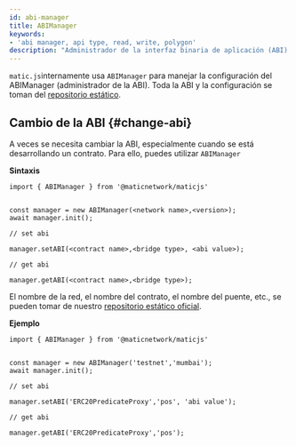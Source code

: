 ```yaml
---
id: abi-manager
title: ABIManager
keywords:
- 'abi manager, api type, read, write, polygon'
description: "Administrador de la interfaz binaria de aplicación (ABI) interna de matic.js"
---
```


`matic.js`internamente usa `ABIManager` para manejar la configuración del ABIManager (administrador de la ABI). Toda la ABI y la configuración se toman del [repositorio estático](https://github.com/maticnetwork/static).

## Cambio de la ABI {#change-abi}

A veces se necesita cambiar la ABI, especialmente cuando se está desarrollando un contrato. Para ello, puedes utilizar `ABIManager`

**Sintaxis**

```
import { ABIManager } from '@maticnetwork/maticjs'


const manager = new ABIManager(<network name>,<version>);
await manager.init();

// set abi

manager.setABI(<contract name>,<bridge type>, <abi value>);

// get abi

manager.getABI(<contract name>,<bridge type>);
```

El nombre de la red, el nombre del contrato, el nombre del puente, etc., se pueden tomar de nuestro [repositorio estático oficial](https://github.com/maticnetwork/static/tree/master/network).

**Ejemplo**

```
import { ABIManager } from '@maticnetwork/maticjs'


const manager = new ABIManager('testnet','mumbai');
await manager.init();

// set abi

manager.setABI('ERC20PredicateProxy','pos', 'abi value');

// get abi

manager.getABI('ERC20PredicateProxy','pos');
```




